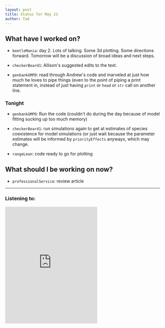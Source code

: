 ```yaml
---
layout: post 
title: Status for May 23 
author: Tad
---
```

 
## What have I worked on?
 
* `beetleMania`: day 2. Lots of talking. Some 3d plotting. Some directions forward. Tomorrow will be a discussion of broad ideas and next steps. 


* `checkerBoard1`: Allison's suggested edits to the text.

* `genbankGMPD`: read through Andrew's code and marveled at just how much he loves to pipe things (even to the point of piping a print statement in, instead of just having `print` or `head` or `str` call on another line. 



### Tonight

* `genbankGMPD`: Run the code (couldn't do during the day because of model fitting sucking up too much memory)


* `checkerBoard1`: run simulations again to get at estimates of species coexistence for model simulations (or just wait because the parameter estimates will be informed by `priorityEffects` anyways, which may change. 


* `rangeLean`: code ready to go for plotting



  
## What should I be working on now? 


* `professionalService`: review article



 
 
 
 
--- 
 
### Listening to: 
 <iframe src='https://embed.spotify.com/?uri=spotify%3Atrack%3A7ofZgS5xDW0XodfjaXWvZG' width='300' height='380' frameborder='0' allowtransparency='true'></iframe> 
 <i class='fa fa-code' style='color:pink'></i> 
